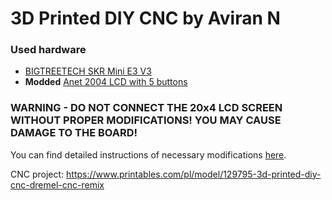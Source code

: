 # 3D Printed DIY CNC by Aviran N
### Used hardware
- [BIGTREETECH SKR Mini E3 V3](https://github.com/bigtreetech/BIGTREETECH-SKR-mini-E3)
- **Modded** [Anet 2004 LCD with 5 buttons](https://shop.anet3d.com/collections/accessories-for-anet-a8/products/a8-lcd-screen)

### WARNING - DO NOT CONNECT THE 20x4 LCD SCREEN WITHOUT PROPER MODIFICATIONS! YOU MAY CAUSE DAMAGE TO THE BOARD!
You can find detailed instructions of necessary modifications [here](https://gist.github.com/Caraffa-git/840b798517e7ee01ab47fabf6271b9c4).

CNC project: https://www.printables.com/pl/model/129795-3d-printed-diy-cnc-dremel-cnc-remix 
